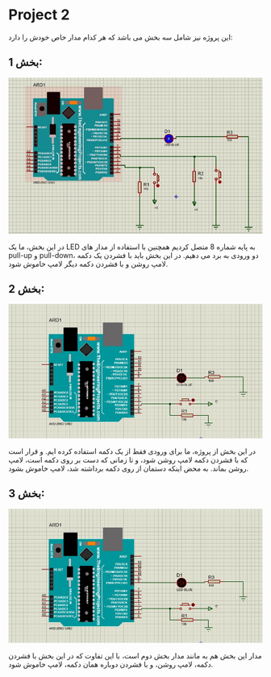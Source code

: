 # Project 2
این پروژه نیز شامل سه بخش می باشد که هر کدام مدار خاص خودش را دارد:

## بخش 1:
![Arduino](./1/image.jpg)

در این بخش، ما یک LED به پایه شماره 8 متصل کردیم
همچنین با استفاده از مدار های pull-up و pull-down، دو ورودی به برد می دهیم.
در این بخش باید با فشردن یک دکمه لامپ روشن و با فشردن دکمه دیگر لامپ خاموش شود.

## بخش 2:
![Arduino](./2/image.jpg)

در این بخش از پروژه، ما برای ورودی فقط از یک دکمه استفاده کرده ایم. و قرار است که با فشردن دکمه لامپ روشن شود، و تا زمانی که دست بر روی دکمه است، لامپ روشن بماند.
به محض اینکه دستمان از روی دکمه برداشته شد، لامپ خاموش  بشود.

## بخش 3:
![Arduino](./3/image.jpg)

مدار این بخش هم به مانند مدار بخش دوم است، با این تفاوت که در این بخش با فشردن دکمه، لامپ روشن، و با فشردن دوباره همان دکمه، لامپ خاموش شود.